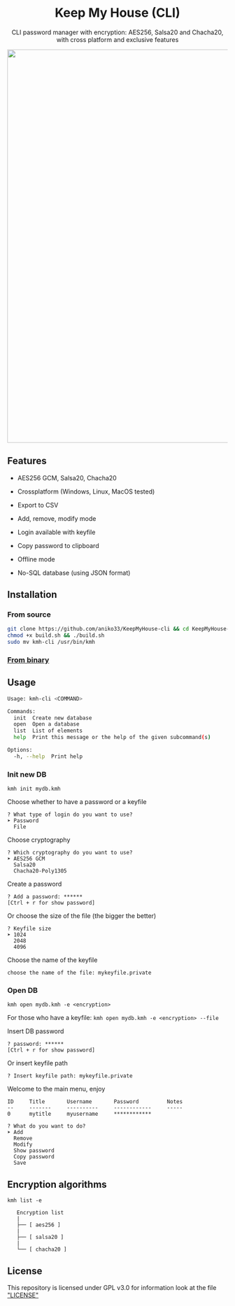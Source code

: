 <div align=center>
  <h1>Keep My House (CLI)</h1>
  <p>CLI password manager with encryption: AES256, Salsa20 and Chacha20, with cross platform and exclusive features</p>
  <img width=900px src="https://github.com/aniko33/KeepMyHouse-cli/assets/76649588/2ba0e24f-bfee-4a92-9d83-69a27b698c6c">
</div>

## Features

- AES256 GCM, Salsa20, Chacha20

- Crossplatform (Windows, Linux, MacOS tested)

- Export to CSV

- Add, remove, modify mode

- Login available with keyfile

- Copy password to clipboard

- Offline mode

- No-SQL database (using JSON format)
  
  

## Installation

### From source

```bash
git clone https://github.com/aniko33/KeepMyHouse-cli && cd KeepMyHouse-cli
chmod +x build.sh && ./build.sh
sudo mv kmh-cli /usr/bin/kmh
```

### [From binary](https://github.com/aniko33/KeepMyHouse-cli/releases)

## Usage

```bash
Usage: kmh-cli <COMMAND>

Commands:
  init  Create new database
  open  Open a database
  list  List of elements
  help  Print this message or the help of the given subcommand(s)

Options:
  -h, --help  Print help
```

### Init new DB

`kmh init mydb.kmh`



Choose whether to have a password or a keyfile 

```textile
? What type of login do you want to use?
➤ Password
  File
```



Choose cryptography

```textile
? Which cryptography do you want to use?  
➤ AES256 GCM
  Salsa20
  Chacha20-Poly1305
```



Create a password 

```textile
? Add a password: ******
[Ctrl + r for show password]
```

Or choose the size of the file (the bigger the better)

```textile
? Keyfile size 
➤ 1024
  2048
  4096
```

Choose the name of the keyfile

```textile
choose the name of the file: mykeyfile.private
```



### Open DB

`kmh open mydb.kmh -e <encryption>`

For those who have a keyfile: `kmh open mydb.kmh -e <encryption> --file`

Insert DB password

```textile
? password: ******
[Ctrl + r for show password]
```

Or insert keyfile path

```textile
? Insert keyfile path: mykeyfile.private
```



Welcome to the main menu, enjoy

```textile
ID     Title       Username       Password         Notes
--     -------     ----------     ------------     -----
0      mytitle     myusername     ************          

? What do you want to do?  
➤ Add
  Remove
  Modify
  Show password
  Copy password
  Save
```

## Encryption algorithms

`kmh list -e`

```textile
   Encryption list
   |
   ├── [ aes256 ]
   |
   ├── [ salsa20 ]
   |
   └── [ chacha20 ]
```

## License

This repository is licensed under GPL v3.0 for information look at the file ["LICENSE"](LICENSE)
